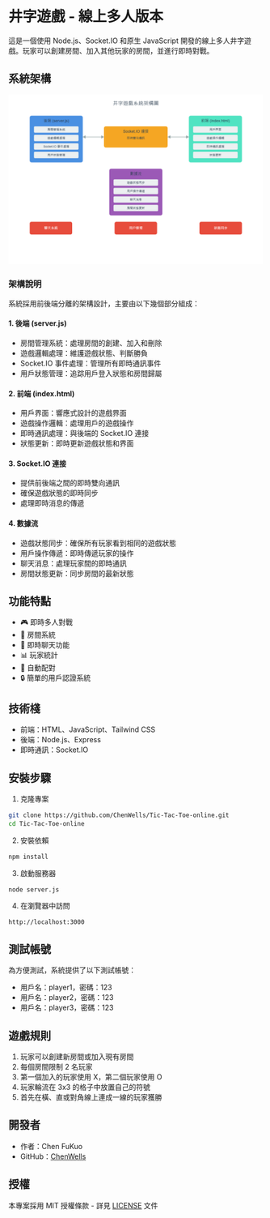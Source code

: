 # 井字遊戲 - 線上多人版本

這是一個使用 Node.js、Socket.IO 和原生 JavaScript 開發的線上多人井字遊戲。玩家可以創建房間、加入其他玩家的房間，並進行即時對戰。

## 系統架構

![系統架構圖](architecture.png)

### 架構說明

系統採用前後端分離的架構設計，主要由以下幾個部分組成：

#### 1. 後端 (server.js)
- 房間管理系統：處理房間的創建、加入和刪除
- 遊戲邏輯處理：維護遊戲狀態、判斷勝負
- Socket.IO 事件處理：管理所有即時通訊事件
- 用戶狀態管理：追踪用戶登入狀態和房間歸屬

#### 2. 前端 (index.html)
- 用戶界面：響應式設計的遊戲界面
- 遊戲操作邏輯：處理用戶的遊戲操作
- 即時通訊處理：與後端的 Socket.IO 連接
- 狀態更新：即時更新遊戲狀態和界面

#### 3. Socket.IO 連接
- 提供前後端之間的即時雙向通訊
- 確保遊戲狀態的即時同步
- 處理即時消息的傳遞

#### 4. 數據流
- 遊戲狀態同步：確保所有玩家看到相同的遊戲狀態
- 用戶操作傳遞：即時傳遞玩家的操作
- 聊天消息：處理玩家間的即時通訊
- 房間狀態更新：同步房間的最新狀態

## 功能特點

- 🎮 即時多人對戰
- 🚪 房間系統
- 💬 即時聊天功能
- 📊 玩家統計
- 🎯 自動配對
- 🔒 簡單的用戶認證系統

## 技術棧

- 前端：HTML、JavaScript、Tailwind CSS
- 後端：Node.js、Express
- 即時通訊：Socket.IO

## 安裝步驟

1. 克隆專案
```bash
git clone https://github.com/ChenWells/Tic-Tac-Toe-online.git
cd Tic-Tac-Toe-online
```

2. 安裝依賴
```bash
npm install
```

3. 啟動服務器
```bash
node server.js
```

4. 在瀏覽器中訪問
```
http://localhost:3000
```

## 測試帳號

為方便測試，系統提供了以下測試帳號：

- 用戶名：player1，密碼：123
- 用戶名：player2，密碼：123
- 用戶名：player3，密碼：123

## 遊戲規則

1. 玩家可以創建新房間或加入現有房間
2. 每個房間限制 2 名玩家
3. 第一個加入的玩家使用 X，第二個玩家使用 O
4. 玩家輪流在 3x3 的格子中放置自己的符號
5. 首先在橫、直或對角線上連成一線的玩家獲勝

## 開發者

- 作者：Chen FuKuo
- GitHub：[ChenWells](https://github.com/ChenWells)

## 授權

本專案採用 MIT 授權條款 - 詳見 [LICENSE](LICENSE) 文件 
